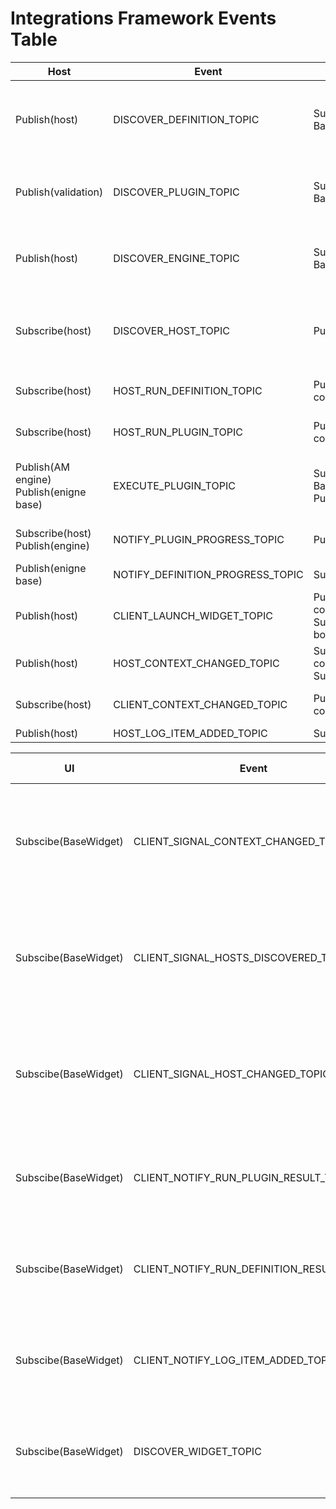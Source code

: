 # Integrations Framework Events Table
| Host                                        | Event                            | Client                                                | Event Description                                                                                                                                                               |
|---------------------------------------------|----------------------------------|-------------------------------------------------------|---------------------------------------------------------------------------------------------------------------------------------------------------------------------------------|
| Publish(host)                               | DISCOVER_DEFINITION_TOPIC        | Subscribe(*Definition Base)                           | Any definition should be subscribed to this event to be discovered by the host. * Definition Base its not the client neither the host, its a separate module.                   |
| Publish(validation)                         | DISCOVER_PLUGIN_TOPIC            | Subscribe(*Plugin Base)                               | Any plugin should be subscribed to this event to be discovered by the host. * Plugin Base its not the client neither the host, its a separate module.                           |
| Publish(host)                               | DISCOVER_ENGINE_TOPIC            | Subscribe(*Engine Base)                               | Any engine should be subscribed to this event to be discovered by the host. * Engine Base its not the client neither the host, its a separate module.                           |
| Subscribe(host)                             | DISCOVER_HOST_TOPIC              | Publish(client)                                       | The client publish an event and waits for a reply in host, can't do it the other way around because host is initialized first and we can't have a list of all published events. |
| Subscribe(host)                             | HOST_RUN_DEFINITION_TOPIC        | Publish(Host connection)                              | Host connection emits this event to tell the host to run the provided definition, on behalf of the client.                                                                      |
| Subscribe(host)                             | HOST_RUN_PLUGIN_TOPIC            | Publish(Host connection)                              | Host connection emits this event to tell the host to run the provided plugin, on behalf of the client.                                                                          |
| Publish(AM engine)<br/>Publish(enigne base) | EXECUTE_PLUGIN_TOPIC             | Subscribe(*Plugin Base)<br/>Publish(qt/ui/factory)    | Any plugin should be subscribed to this event to be executed by the engine. * Plugin Base its not the client neither the host, its a separate module.                           |
| Subscribe(host)<br/>Publish(engine)         | NOTIFY_PLUGIN_PROGRESS_TOPIC     | Publish(*Plugin Base)                                 | Plugin emits the results of running a plugin (Previously named PIPELINE_CLIENT_NOTIFICATION)                                                                                    |
| Publish(enigne base)                        | NOTIFY_DEFINITION_PROGRESS_TOPIC | Subscribe(qt/ui/factory)                              | Engine notifies client on the plugin execution progress                                                                                                                         |
| Publish(host)                               | CLIENT_LAUNCH_WIDGET_TOPIC       | Publish(Host connection)<br/>Subscribe(DCC bootstrap) | Used to raise the UI client in the DCCs.                                                                                                                                        |
| Publish(host)                               | HOST_CONTEXT_CHANGED_TOPIC       | Subscribe(Host connection)<br/>Subscribe(client)      | Event emitted every time host changes the context                                                                                                                               |
| Subscribe(host)                             | CLIENT_CONTEXT_CHANGED_TOPIC     | Publish(Host connection)                              | Context has been changed in the client side, needs to communicate this to the host.                                                                                             |
| Publish(host)                               | HOST_LOG_ITEM_ADDED_TOPIC        | Subscribe(client)                                     | New log item has been added                                                                                                                                                     |

| UI                              | Event                                     | Client          | Event Description                                                                        |
|---------------------------------|-------------------------------------------|-----------------|------------------------------------------------------------------------------------------|
| Subscibe(BaseWidget)            | CLIENT_SIGNAL_CONTEXT_CHANGED_TOPIC       | Publish(client) | Context has been changed, this is just a signal, no data is emitted, needs client_id.    |
| Subscibe(BaseWidget)            | CLIENT_SIGNAL_HOSTS_DISCOVERED_TOPIC      | Publish(client) | Hosts has been discovered, this is just a signal, no data is emitted, needs client_id.   |
| Subscibe(BaseWidget)            | CLIENT_SIGNAL_HOST_CHANGED_TOPIC          | Publish(client) | Host has been changed, this is just a signal, no data is emitted, needs client_id.       |
| Subscibe(BaseWidget)            | CLIENT_NOTIFY_RUN_PLUGIN_RESULT_TOPIC     | Publish(client) | Plugin has been executed, and this provides the result to the UI.                        |
| Subscibe(BaseWidget)            | CLIENT_NOTIFY_RUN_DEFINITION_RESULT_TOPIC | Publish(client) | Definition has been executed, and this provides the result to the UI.                    |
| Subscibe(BaseWidget)            | CLIENT_NOTIFY_LOG_ITEM_ADDED_TOPIC        | Publish(client) | LOG item added in the host, and client send the log item to the UI                       |
| Subscibe(BaseWidget)            | DISCOVER_WIDGET_TOPIC                     | Publish(client) | Compatible widgets for the defined UI types in the client will be discovered             |





